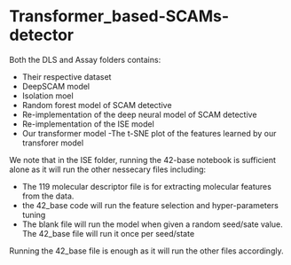 # Transformer_based-SCAMs-detector

Both the DLS and Assay folders contains:
- Their respective dataset
- DeepSCAM model
- Isolation moel
- Random forest model of SCAM detective
- Re-implementation of the deep neural model of SCAM detective
- Re-implementation of the ISE model
- Our transformer model 
-The t-SNE plot of the features learned by our transforer model 

 We note that in the ISE folder, running the 42-base notebook is sufficient alone as it will run the other nessecary files including:
 - The 119 molecular descriptor file is for extracting molecular features from the data.
 - the 42_base code will run the feature selection and hyper-parameters tuning
 - The blank file will run the model when given a random seed/sate value. The 42_base file will run it once per seed/state
 
 Running the 42_base file is enough as it will run the other files accordingly. 
